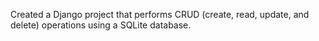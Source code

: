 Created a Django project that performs CRUD (create, read, update, and delete) operations using a SQLite database.
